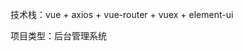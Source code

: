 <!--
 * @Descripttion: DOP
 * @version: 1.0.0
 * @Author: Author
 * @Date: 2020-07-21 14:10:11
 * @LastEditors: konglingzhan
 * @LastEditTime: 2020-07-21 18:15:26
--> 
技术栈：vue + axios + vue-router + vuex + element-ui

项目类型：后台管理系统

